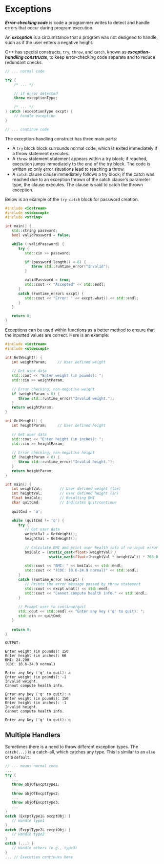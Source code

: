 # Exceptions
***Error-checking code*** is code a programmer writes to detect and handle errors that occur during program execution. 

An ***exception*** is a circumstance that a program was not designed to handle, such as if the user enters a negative height.

C++ has special constructs, `try`, `throw`, and `catch`, known as ***exception-handling constructs***, to keep error-checking code separate and to reduce redundant checks.
```c++
// ... normal code

try {
	/* ... */

	// if error detected
	throw exceptionType;

	/* ... */
} catch (exceptionType excpt) {
	// handle exception
}

// ... continue code
```

The exception-handling construct has three main parts:

- A `try` block block surrounds normal code, which is exited immediately if a throw statement executes.
- A `throw` statement statement appears within a try block; if reached, execution jumps immediately to the end of the try block. The code is written so only error situations lead to reaching a throw.
- A `catch` clause clause immediately follows a try block; if the catch was reached due to an exception thrown of the catch clause's parameter type, the clause executes. The clause is said to catch the thrown exception.

Below is an example of the `try-catch` block for password creation.
```c++
#include <iostream>
#include <stdexcept>
#include <string>

int main() {
   std::string password;
   bool validPassword = false;

   while (!validPassword) {
      try {
         std::cin >> password;

         if (password.length() < 8) {
            throw std::runtime_error("Invalid");
         }

         validPassword = true;
         std::cout << "Accepted" << std::endl;
      }
      catch (runtime_error& excpt) {
         std::cout << "Error: " << excpt.what() << std::endl;
      }
   }

   return 0;
}
```

Exceptions can be used within functions as a better method to ensure that the inputted values are correct.  Here is an example:
```c++
#include <iostream>
#include <stdexcept>

int GetWeight() {
   int weightParam;     // User defined weight
   
   // Get user data
   std::cout << "Enter weight (in pounds): ";
   std::cin >> weightParam;
   
   // Error checking, non-negative weight
   if (weightParam < 0) {
      throw std::runtime_error("Invalid weight.");
   }
   return weightParam;
}

int GetHeight() {
   int heightParam;     // User defined height
   
   // Get user data
   std::cout << "Enter height (in inches): ";
   std::cin >> heightParam;
   
   // Error checking, non-negative height
   if (heightParam < 0) {
      throw std::runtime_error("Invalid height.");
   }
   return heightParam;
}

int main() {
   int weightVal;        // User defined weight (lbs)
   int heightVal;        // User defined height (in)
   float bmiCalc;        // Resulting BMI
   char quitCmd;         // Indicates quit/continue
   
   quitCmd = 'a';

   while (quitCmd != 'q') {
      try {
         // Get user data
         weightVal = GetWeight();
         heightVal = GetHeight();
         
         // Calculate BMI and print user health info if no input error
         bmiCalc = (static_cast<float>(weightVal) /
                    static_cast<float>(heightVal * heightVal)) * 703.0;
         
         std::cout << "BMI: " << bmiCalc << std::endl;
         std::cout << "(CDC: 18.6-24.9 normal)" << std::endl;
      }
      catch (runtime_error &excpt) {
         // Prints the error message passed by throw statement
         std::cout << excpt.what() << std::endl;
         std::cout << "Cannot compute health info." << std::endl;
      }
      
      // Prompt user to continue/quit
      std::cout << std::endl << "Enter any key ('q' to quit): ";
      std::cin >> quitCmd;
   }
   
   return 0;
}
```
`OUTPUT:`
```
Enter weight (in pounds): 150
Enter height (in inches): 66
BMI: 24.208
(CDC: 18.6-24.9 normal)

Enter any key ('q' to quit): a
Enter weight (in pounds): -1
Invalid weight.
Cannot compute health info.

Enter any key ('q' to quit): a
Enter weight (in pounds): 150
Enter height (in inches): -1
Invalid height.
Cannot compute health info.

Enter any key ('q' to quit): q
```

## Multiple Handlers
Sometimes there is a need to throw different exception types.  The `catch(...)` is a catch-all, which catches any type.  This is similar to an `else` or a `default`.
```c++
// ... means normal code
...
try {
   ...
   throw objOfExcptType1;
   ...
   throw objOfExcptType2;
   ...
   throw objOfExcptType3;
   ...
}
catch (ExcptType1& excptObj) {
   // Handle type1
}
catch (ExcptType2& excptObj) {
   // Handle type2
}
catch (...) {
   // Handle others (e.g., type3)
}
... // Execution continues here
```
